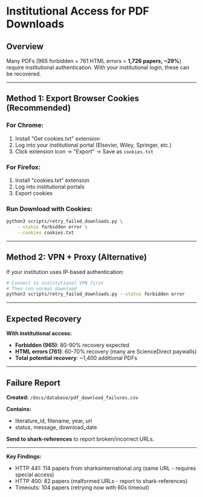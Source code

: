 # Institutional Access for PDF Downloads

## Overview

Many PDFs (965 forbidden + 761 HTML errors = **1,726 papers, ~29%**) require institutional authentication. With your institutional login, these can be recovered.

---

## Method 1: Export Browser Cookies (Recommended)

### For Chrome:
1. Install "Get cookies.txt" extension
2. Log into your institutional portal (Elsevier, Wiley, Springer, etc.)
3. Click extension icon → "Export" → Save as `cookies.txt`

### For Firefox:
1. Install "cookies.txt" extension
2. Log into institutional portals
3. Export cookies

### Run Download with Cookies:
```bash
python3 scripts/retry_failed_downloads.py \
    --status forbidden error \
    --cookies cookies.txt
```

---

## Method 2: VPN + Proxy (Alternative)

If your institution uses IP-based authentication:

```bash
# Connect to institutional VPN first
# Then run normal download
python3 scripts/retry_failed_downloads.py --status forbidden error
```

---

## Expected Recovery

**With institutional access:**
- **Forbidden (965)**: 80-90% recovery expected
- **HTML errors (761)**: 60-70% recovery (many are ScienceDirect paywalls)
- **Total potential recovery**: ~1,400 additional PDFs

---

## Failure Report

**Created:** `/docs/database/pdf_download_failures.csv`

**Contains:**
- literature_id, filename, year, url
- status, message, download_date

**Send to shark-references** to report broken/incorrect URLs.

---

**Key Findings:**
- HTTP 441: 114 papers from sharksinternational.org (same URL - requires special access)
- HTTP 400: 82 papers (malformed URLs - report to shark-references)
- Timeouts: 104 papers (retrying now with 60s timeout)
